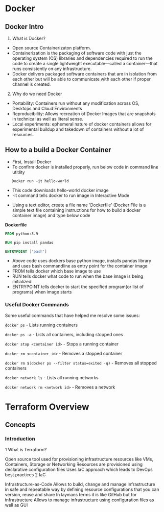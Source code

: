 # Docker

## Docker Intro

1. What is Docker?
- Open source Containerizaton platform. 
- Containerization is the packaging of software code with just the operating system (OS) libraries and dependencies required to run the code to create a single lightweight executable—called a container—that runs consistently on any infrastructure.
- Docker delivers packaged software containers that are in isolation from each other but will be able to communicate with each other if proper channel is created.


2. Why do we need Docker
- Portability: Containers run without any modification across OS, Desktops and Cloud Environments
- Reproducibility: Allows recreation of Docker Images that are snapshots in technical as well as literal sense.
- Local experiments: ephemeral nature of docker containers allows for experimental buildup and takedown of containers without a lot of resources.

## How to a build a Docker Container

- First, Install Docker
- To confirm docker is installed properly, run below code in command line utitlity 
```Docker 
   Docker run -it hello-world
```
   * This code downloads hello-world docker image
   * -it command tells docker to run image in Interactive Mode

- Using a text editor, create a file name 'Dockerfile' (Docker File is a simple text file containing instructions for how to build a docker container image) and   type below code

**Dockerfile**
```Dockerfile
FROM python:3.9

RUN pip install pandas

ENTRYPOINT ["bash"]

```
- Above code uses dockers base python image, installs pandas library and uses bash commandline as entry point for the container image
- FROM tells docker which base image to use
- RUN tells docker what code to run when the base image is being initialized
- ENTRYPOINT tells docker to start the specified program(or list of programs) when image starts


### Useful Docker Commands

Some useful commands that have helped me resolve some issues:

```docker ps``` - Lists running containers

```docker ps -a``` - Lists all containers, including stopped ones

```docker stop <container id>``` - Stops a running container

```docker rm <container id>``` - Removes a stopped container

```docker rm $(docker ps --filter status=exited -q)``` - Removes all stopped containers

```docker network ls``` - Lists all running networks

```docker network rm <network id>``` - Removes a network


# Terraform Overview

## Concepts

### Introduction

1 What is Terraform?

Open source tool used for provisioning infrastructure resources like VMs, Containers, Storage or Networking
Resources are provisioned using declarative configuration files
Uses IaC approach which leads to DevOps best practices
2 IaC

Infrastructure-as-Code
Allows to build, change and manage infrastructure in safe and repeatable way by defining resource configurations that you can version, reuse and share
In laymans terms it is like GitHub but for infrastructure
Allows to manage infrastructure using configuration files as well as GUI
